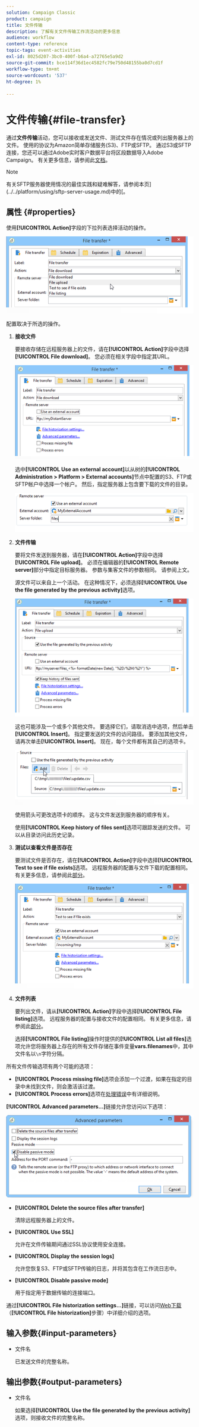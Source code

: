 ```yaml
---
solution: Campaign Classic
product: campaign
title: 文件传输
description: 了解有关文件传输工作流活动的更多信息
audience: workflow
content-type: reference
topic-tags: event-activities
exl-id: 8025d207-3bc0-400f-b6a4-a72765e5a9d2
source-git-commit: bce114f36d1ec4582fc79e750d48155ba0d7cd1f
workflow-type: tm+mt
source-wordcount: '537'
ht-degree: 1%

---
```


# 文件传输{#file-transfer}

通过&#x200B;**文件传输**活动，您可以接收或发送文件、测试文件存在情况或列出服务器上的文件。 使用的协议为Amazon简单存储服务(S3)、FTP或SFTP。
通过S3或SFTP连接，您还可以通过Adobe实时客户数据平台将区段数据导入Adobe Campaign。 有关更多信息，请参阅此[文档](https://experienceleague.adobe.com/docs/experience-platform/destinations/catalog/email-marketing/adobe-campaign.html)。

>[!NOTE]
>
>有关SFTP服务器使用情况的最佳实践和疑难解答，请参阅本页](../../platform/using/sftp-server-usage.md)中的[。

## 属性 {#properties}

使用&#x200B;**[!UICONTROL Action]**&#x200B;字段的下拉列表选择活动的操作。

![](assets/file_transfert_action.png)

配置取决于所选的操作。

1. **接收文件**

   要接收存储在远程服务器上的文件，请在&#x200B;**[!UICONTROL Action]**&#x200B;字段中选择&#x200B;**[!UICONTROL File download]**。 您必须在相关字段中指定其URL。

   ![](assets/file_transfert_edit.png)

   选中&#x200B;**[!UICONTROL Use an external account]**&#x200B;以从树的&#x200B;**[!UICONTROL Administration > Platform > External accounts]**&#x200B;节点中配置的S3、FTP或SFTP帐户中选择一个帐户。 然后，指定服务器上包含要下载的文件的目录。

   ![](assets/file_transfert_edit_external.png)

1. **文件传输**

   要将文件发送到服务器，请在&#x200B;**[!UICONTROL Action]**&#x200B;字段中选择&#x200B;**[!UICONTROL File upload]**。 必须在编辑器的&#x200B;**[!UICONTROL Remote server]**&#x200B;部分中指定目标服务器。 参数与集客文件的参数相同。 请参阅上文。

   源文件可以来自上一个活动。 在这种情况下，必须选择&#x200B;**[!UICONTROL Use the file generated by the previous activity]**&#x200B;选项。

   ![](assets/file_transfert_edit_send.png)

   这也可能涉及一个或多个其他文件。 要选择它们，请取消选中选项，然后单击&#x200B;**[!UICONTROL Insert]**。 指定要发送的文件的访问路径。 要添加其他文件，请再次单击&#x200B;**[!UICONTROL Insert]**。 现在，每个文件都有其自己的选项卡。

   ![](assets/file_transfert_source.png)

   使用箭头可更改选项卡的顺序。 这与文件发送到服务器的顺序有关。

   使用&#x200B;**[!UICONTROL Keep history of files sent]**&#x200B;选项可跟踪发送的文件。 可以从目录访问此历史记录。

1. **测试以查看文件是否存在**

   要测试文件是否存在，请在&#x200B;**[!UICONTROL Action]**&#x200B;字段中选择&#x200B;**[!UICONTROL Test to see if file exists]**&#x200B;选项。 远程服务器的配置与文件下载的配置相同。 有关更多信息，请参阅此[部分](#properties)。

   ![](assets/file_transfert_edit_test.png)

1. **文件列表**

   要列出文件，请从&#x200B;**[!UICONTROL Action]**&#x200B;字段中选择&#x200B;**[!UICONTROL File listing]**&#x200B;选项。 远程服务器的配置与接收文件的配置相同。 有关更多信息，请参阅此[部分](#properties)。

   选择&#x200B;**[!UICONTROL File listing]**&#x200B;操作时提供的&#x200B;**[!UICONTROL List all files]**&#x200B;选项允许您将服务器上存在的所有文件存储在事件变量&#x200B;**vars.filenames**&#x200B;中，其中文件名以`\n`字符分隔。

所有文件传输选项有两个可能的选项：

* **[!UICONTROL Process missing file]**&#x200B;选项会添加一个过渡，如果在指定的目录中未找到文件，则会激活该过渡。
* **[!UICONTROL Process errors]**&#x200B;选项在[处理错误](../../workflow/using/monitoring-workflow-execution.md#processing-errors)中有详细说明。

**[!UICONTROL Advanced parameters...]**&#x200B;链接允许您访问以下选项：

![](assets/file_transfert_advanced.png)

* **[!UICONTROL Delete the source files after transfer]**

   清除远程服务器上的文件。

* **[!UICONTROL Use SSL]**

   允许在文件传输期间通过SSL协议使用安全连接。

* **[!UICONTROL Display the session logs]**

   允许您恢复S3、FTP或SFTP传输的日志，并将其包含在工作流日志中。

* **[!UICONTROL Disable passive mode]**

   用于指定用于数据传输的连接端口。

通过&#x200B;**[!UICONTROL File historization settings...]**&#x200B;链接，可以访问[Web下载](../../workflow/using/web-download.md)（**[!UICONTROL File historization]**&#x200B;步骤）中详细介绍的选项。

## 输入参数{#input-parameters}

* 文件名

   已发送文件的完整名称。

## 输出参数{#output-parameters}

* 文件名

   如果选择&#x200B;**[!UICONTROL Use the file generated by the previous activity]**&#x200B;选项，则接收文件的完整名称。
